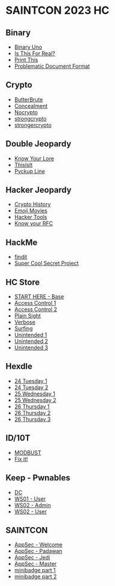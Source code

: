 # SAINTCON 2023 HC

## Binary


- [Binary Uno](./Binary/Binary%20Uno/README.md)
- [Is This For Real?](./Binary/Is%20This%20For%20Real?/README.md)
- [Print This](./Binary/Print%20This/README.md)
- [Problematic Document Format](./Binary/Problematic%20Document%20Format/README.md)

## Crypto

- [ButterBrute](./Crypto/ButterBrute/README.md)
- [Concealment](./Crypto/Concealment/README.md)
- [Nocrypto](./Crypto/Nocrypto/README.md)
- [strongcrypto](./Crypto/strongcrypto/README.md)
- [strongercrypto](./Crypto/strongercrypto/README.md)

## Double Jeopardy

- [Know Your Lore](./Double%20Jeopardy/Know%20Your%20Lore/README.md)
- [ThisIsIt](./Double%20Jeopardy/ThisIsIt/README.md)
- [Pyckup Line](./Double%20Jeopardy/Pyckup%20line/README.md)

## Hacker Jeopardy

- [Crypto History](./Hacker%20Jeopardy/README.md#crypto-history)
- [Emoji Movies](./Hacker%20Jeopardy/README.md#emoji-movies)
- [Hacker Tools](./Hacker%20Jeopardy/README.md#hacker-tools)
- [Know your RFC](./Hacker%20Jeopardy/README.md#know-your-rfc)

## HackMe

- [findit](./HackMe/findit/README.md)
- [Super Cool Secret Project](./HackMe/Super%20Cool%20Secret%20Project/README.md)

## HC Store

- [START HERE - Base](./HC%20Store/START%20HERE%20-%20BASE/README.md)
- [Access Control 1](./HC%20Store/Access%20Control%201/README.md)
- [Access Control 2](./HC%20Store/Access%20Control%202/README.md)
- [Plain Sight](./HC%20Store/Plain%20Sight/README.md)
- [Verbose](./HC%20Store/Verbose/README.md)
- [Surfing](./HC%20Store/Surfing/README.md)
- [Unintended 1](./HC%20Store/Unintended%201/README.md)
- [Unintended 2](./HC%20Store/Unintended%202/README.md)
- [Unintended 3](./HC%20Store/Unintended%203/README.md)


## Hexdle

- [24 Tuesday 1]()
- [24 Tuesday 2]()
- [25 Wednesday 1]()
- [25 Wednesday 2]()
- [26 Thursday 1]()
- [26 Thursday 2]()
- [26 Thursday 3]()

## ID/10T

- [MODBUST](./IDIOT/MODBUST/README.md)
- [Fix it!](./IDIOT/Fix%20it!/README.md)

## Keep - Pwnables

- [DC](./Keep%20-%20Pwnables/DC/README.md)
- [WS01 - User](./Keep%20-%20Pwnables/WS01%20-%20User/README.md)
- [WS02 - Admin](./Keep%20-%20Pwnables/WS02%20-%20Admin/README.md)
- [WS02 - User](./Keep%20-%20Pwnables/WS02%20-%20User/README.md)

## SAINTCON

- [AppSec - Welcome](./SAINTCON/AppSec%20Welcome/README.md)
- [AppSec - Padawan](./SAINTCON/AppSec%20Padawan/README.md)
- [AppSec - Jedi](./SAINTCON/AppSec%203%20-%20Jedi/README.md)
- [AppSec - Master](./SAINTCON/AppSec%20-%20Master/README.md)
- [minibadge part 1](./SAINTCON/minibadge%20part1/README.md)
- [minibadge part 2](./SAINTCON/minibadge%20part2/README.md)